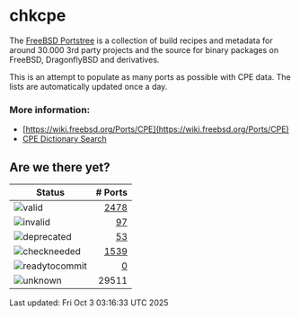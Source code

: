 # chkcpe

The [FreeBSD Portstree](https://cgit.freebsd.org/ports) is a collection of build recipes
and metadata for around 30.000 3rd party projects and the source for binary packages on
FreeBSD, DragonflyBSD and derivatives.

This is an attempt to populate as many ports as possible with CPE data. The lists are
automatically updated once a day.

### More information:
* [https://wiki.freebsd.org/Ports/CPE](https://wiki.freebsd.org/Ports/CPE)
* [CPE Dictionary Search](http://web.nvd.nist.gov/view/cpe/search)


## Are we there yet?

| Status                                                              | # Ports                                                                |
| --------------------------------------------------------------------| ---------------------------------------------------------------------: |
| ![valid](https://img.shields.io/badge/valid-brightgreen)            | [2478](https://github.com/decke/chkcpe/wiki/valid)                 |
| ![invalid](https://img.shields.io/badge/invalid-red)                | [97](https://github.com/decke/chkcpe/wiki/invalid)             |
| ![deprecated](https://img.shields.io/badge/deprecated-red)          | [53](https://github.com/decke/chkcpe/wiki/deprecated)       |
| ![checkneeded](https://img.shields.io/badge/checkneeded-orange)     | [1539](https://github.com/decke/chkcpe/wiki/checkneeded)     |
| ![readytocommit](https://img.shields.io/badge/readytocommit-orange) | [0](https://github.com/decke/chkcpe/wiki/readytocommit) |
| ![unknown](https://img.shields.io/badge/unknown-grey)               | 29511 | |

Last updated: Fri Oct  3 03:16:33 UTC 2025
